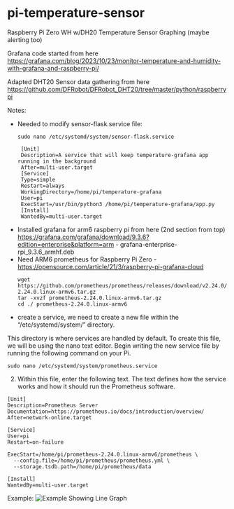 # pi-temperature-sensor
Raspberry Pi Zero WH w/DH20 Temperature Sensor Graphing (maybe alerting too)

Grafana code started from here https://grafana.com/blog/2023/10/23/monitor-temperature-and-humidity-with-grafana-and-raspberry-pi/

Adapted DHT20 Sensor data gathering from here https://github.com/DFRobot/DFRobot_DHT20/tree/master/python/raspberrypi

Notes:
  * Needed to modify sensor-flask.service file:
    ```
    sudo nano /etc/systemd/system/sensor-flask.service
    ```
    ```
     [Unit]
     Description=A service that will keep temperature-grafana app running in the background
     After=multi-user.target
     [Service]
     Type=simple
     Restart=always
     WorkingDirectory=/home/pi/temperature-grafana
     User=pi
     ExecStart=/usr/bin/python3 /home/pi/temperature-grafana/app.py
     [Install]
     WantedBy=multi-user.target
     ```
  * Installed grafana for arm6 raspberry pi from here (2nd section from top) https://grafana.com/grafana/download/9.3.6?edition=enterprise&platform=arm - grafana-enterprise-rpi_9.3.6_armhf.deb
  * Need ARM6 prometheus for Raspberry Pi Zero - https://opensource.com/article/21/3/raspberry-pi-grafana-cloud
    ```
    wget https://github.com/prometheus/prometheus/releases/download/v2.24.0/prometheus-2.24.0.linux-armv6.tar.gz
    tar -xvzf prometheus-2.24.0.linux-armv6.tar.gz
    cd ./ prometheus-2.24.0.linux-armv6
    ```
  * create a service, we need to create a new file within the “/etc/systemd/system/” directory.

  This directory is where services are handled by default.
  To create this file, we will be using the nano text editor.
  Begin writing the new service file by running the following command on your Pi.
  ```
  sudo nano /etc/systemd/system/prometheus.service
  ```
  2. Within this file, enter the following text.
  The text defines how the service works and how it should run the Prometheus software.
  ```
  [Unit]
  Description=Prometheus Server
  Documentation=https://prometheus.io/docs/introduction/overview/
  After=network-online.target
  
  [Service]
  User=pi
  Restart=on-failure
  
  ExecStart=/home/pi/prometheus-2.24.0.linux-armv6/prometheus \
    --config.file=/home/pi/prometheus/prometheus.yml \
    --storage.tsdb.path=/home/pi/prometheus/data

  [Install]
  WantedBy=multi-user.target
  ```

Example:
![Example Showing Line Graph](https://github.com/dillonator/pi-temperature-sensor/blob/[branch]/image.jpg?raw=true)
